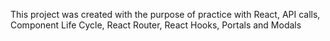 This project was created with the purpose of practice with React, API calls, Component Life Cycle, React Router, React Hooks, Portals and Modals

